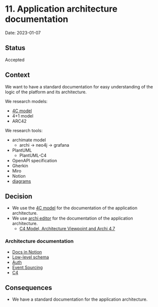 # 11. Application architecture documentation

Date: 2023-01-07

## Status

Accepted

## Context

We want to have a standard documentation for easy understanding of 
the logic of the platform and its architecture.

We research models:
- [4C model](https://c4model.com/)
- 4+1 model
- ARC42

We research tools:
- archimate model
  - archi -> neo4j -> grafana
- PlantUML
  - PlantUML-C4
- OpenAPI specification
- Gherkin
- Miro
- Notion
- [diagrams](https://diagrams.mingrammer.com/)

## Decision

+ We use the [4C model](https://c4model.com/) for the documentation of the application architecture.
+ We use [archi editor](https://www.archimatetool.com/) for the documentation of the application architecture.
  + [C4 Model, Architecture Viewpoint and Archi 4.7](https://www.archimatetool.com/blog/2020/04/18/c4-model-architecture-viewpoint-and-archi-4-7/)

### Architecture documentation

- [Docs in Notion](https://shortlink-org.notion.site/Low-level-f61e3d5ab4ad484784cada86de569eba)
- [Low-level schema](https://miro.com/app/board/o9J_laImQpo=/)
- [Auth](https://miro.com/app/board/o9J_lA5Wmhg=/)
- [Event Sourcing](https://miro.com/app/board/o9J_l-6o1U0=/)
- [C4](./docs/c4)

## Consequences

+ We have a standard documentation for the application architecture.
